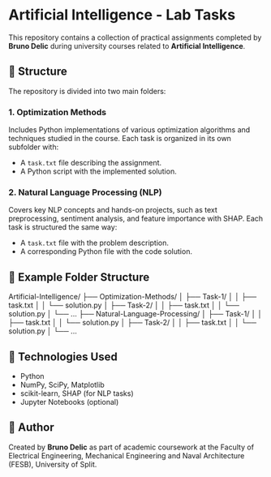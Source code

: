 # Artificial Intelligence - Lab Tasks

This repository contains a collection of practical assignments completed by **Bruno Delic** during university courses related to **Artificial Intelligence**.

## 🧠 Structure

The repository is divided into two main folders:

### 1. Optimization Methods
Includes Python implementations of various optimization algorithms and techniques studied in the course. Each task is organized in its own subfolder with:
- A `task.txt` file describing the assignment.
- A Python script with the implemented solution.

### 2. Natural Language Processing (NLP)
Covers key NLP concepts and hands-on projects, such as text preprocessing, sentiment analysis, and feature importance with SHAP. Each task is structured the same way:
- A `task.txt` file with the problem description.
- A corresponding Python file with the code solution.

## 📁 Example Folder Structure

Artificial-Intelligence/
├── Optimization-Methods/
│   ├── Task-1/
│   │   ├── task.txt
│   │   └── solution.py
│   ├── Task-2/
│   │   ├── task.txt
│   │   └── solution.py
│   └── ...
├── Natural-Language-Processing/
│   ├── Task-1/
│   │   ├── task.txt
│   │   └── solution.py
│   ├── Task-2/
│   │   ├── task.txt
│   │   └── solution.py
│   └── ...



## 🚀 Technologies Used

- Python
- NumPy, SciPy, Matplotlib
- scikit-learn, SHAP (for NLP tasks)
- Jupyter Notebooks (optional)

## 📌 Author

Created by **Bruno Delic** as part of academic coursework at the Faculty of Electrical Engineering, Mechanical Engineering and Naval Architecture (FESB), University of Split.
